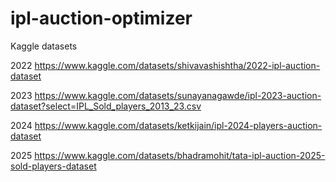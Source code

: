 # ipl-auction-optimizer

Kaggle datasets

2022
https://www.kaggle.com/datasets/shivavashishtha/2022-ipl-auction-dataset

2023
https://www.kaggle.com/datasets/sunayanagawde/ipl-2023-auction-dataset?select=IPL_Sold_players_2013_23.csv

2024
https://www.kaggle.com/datasets/ketkijain/ipl-2024-players-auction-dataset

2025
https://www.kaggle.com/datasets/bhadramohit/tata-ipl-auction-2025-sold-players-dataset